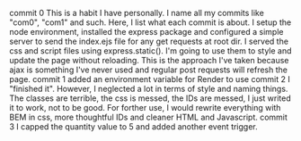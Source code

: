 commit 0
    This is a habit I have personally. I name all my commits like "com0", "com1" and such. Here, I list what each commit is about. 
    I setup the node environment, installed the express package and configured a simple server to send the index.ejs file for any get requests at root dir.
    I served the css and script files using express.static(). 
    I'm going to use them to style and update the page without reloading. This is the approach I've taken because ajax is something I've never used and regular post requests will refresh the page.
commit 1
    added an environment variable for Render to use
commit 2
    I "finished it". However, I neglected a lot in terms of style and naming things. The classes are terrible, the css is messed, the IDs are messed, I just writed it to work, not to be good. 
    For forther use, I would rewrite everything with BEM in css, more thoughtful IDs and cleaner HTML and Javascript.
commit 3
    I capped the quantity value to 5 and added another event trigger.
